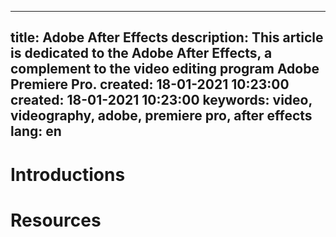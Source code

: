 -----
title: Adobe After Effects
description: This article is dedicated to the Adobe After Effects, a complement to the video editing program Adobe Premiere Pro.
created: 18-01-2021 10:23:00
created: 18-01-2021 10:23:00
keywords: video, videography, adobe, premiere pro, after effects
lang: en
-----

# Introductions

# Resources

